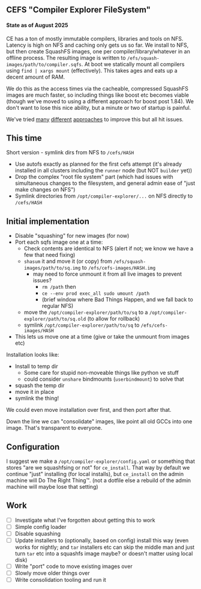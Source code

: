 ## CEFS "Compiler Explorer FileSystem"

#### State as of August 2025

CE has a ton of mostly immutable compilers, libraries and tools on NFS. Latency is high on NFS and caching only gets us so far. We install to NFS, but then create SquashFS images, one per compiler/library/whatever in an offline process. The resulting image is written to `/efs/squash-images/path/to/compiler.sqfs`. At boot we statically mount all compilers using `find | xargs mount` (effectively). This takes ages and eats up a decent amount of RAM.

We do this as the access times via the cacheable, compressed SquashFS images are much faster, so including things like boost etc becomes viable (though we've moved to using a different approach for boost post 1.84). We don't want to lose this nice ability, but a minute or two of startup is painful.

We've tried [many](https://github.com/compiler-explorer/cefs) [different](https://github.com/compiler-explorer/infra/pull/798) [approaches](https://github.com/compiler-explorer/infra/pull/1741) to improve this but all hit issues.

## This time

Short version - symlink dirs from NFS to `/cefs/HASH`

- Use autofs exactly as planned for the first cefs attempt (it's already installed in all clusters including the `runner` node (but NOT `builder` yet))
- Drop the complex "root file system" part (which had issues with simultaneous changes to the filesystem, and general admin ease of "just make changes on NFS")
- Symlink directories from `/opt/compiler-explorer/...` on NFS directly to `/cefs/HASH`

## Initial implementation

- Disable "squashing" for new images (for now)
- Port each sqfs image one at a time:
  - Check contents are identical to NFS (alert if not; we know we have a few that need fixing)
  - `shasum` it and move it (or copy) from `/efs/squash-images/path/to/sq.img` to `/efs/cefs-images/HASH.img`
    - may need to force unmount it from all live images to prevent issues?
      - `rm /path` then
      - `ce --env prod exec_all sudo umount /path`
      - (brief window where Bad Things Happen, and we fall back to regular NFS)
  - move the `/opt/compiler-explorer/path/to/sq` to a `/opt/compiler-explorer/path/to/sq.old` (to allow for rollback)
  - symlink `/opt/compiler-explorer/path/to/sq` to `/efs/cefs-images/HASH`
- This lets us move one at a time (give or take the unmount from images etc)

Installation looks like:

- Install to temp dir
  - Some care for stupid non-moveable things like python ve stuff
  - could consider `unshare` bindmounts (`userbindmount`) to solve that
- squash the temp dir
- move it in place
- symlink the thing!

We could even move installation over first, and then port after that.

Down the line we can "consolidate" images, like point all old GCCs into one image. That's transparent to everyone.

## Configuration

I suggest we make a `/opt/compiler-explorer/config.yaml` or something that stores "are we squashfsing or not" for `ce_install`. That way by default we continue "just" installing (for local installs), but `ce_install` on the admin machine will Do The Right Thing™. (not a dotfile else a rebuild of the admin machine will maybe lose that setting)

## Work

- [ ] Investigate what I've forgotten about getting this to work
- [ ] Simple config loader
- [ ] Disable squashing
- [ ] Update installers to (optionally, based on config) install this way (even works for nightly; and `tar` installers etc can skip the middle man and just turn `tar` etc into a squashfs image maybe? or doesn't matter using local disk)
- [ ] Write "port" code to move existing images over
- [ ] Slowly move older things over
- [ ] Write consolidation tooling and run it
